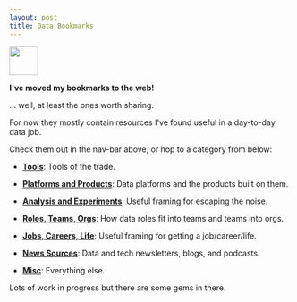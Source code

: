 ```yaml
---
layout: post
title: Data Bookmarks
---
```


<img src="https://pdtenpas.github.io/img/bookmark_con.png" width="51" height="51" />

**I've moved my bookmarks to the web!**

... well, at least the ones worth sharing.

For now they mostly contain resources I've found useful in a day-to-day data job.

Check them out in the nav-bar above, or hop to a category from below:

- [**Tools**](https://pdtenpas.github.io/pages/bookmarks/tools/): Tools of the trade.

- [**Platforms and Products**](https://pdtenpas.github.io/pages/bookmarks/platforms_products/): Data platforms and the products built on them.

- [**Analysis and Experiments**](https://pdtenpas.github.io/pages/bookmarks/analysis_experiments/): Useful framing for escaping the noise.

- [**Roles, Teams, Orgs**](https://pdtenpas.github.io/pages/bookmarks/roles_teams_orgs/): How data roles fit into teams and teams into orgs.

- [**Jobs, Careers, Life**](https://pdtenpas.github.io/pages/bookmarks/jobs_careers_life/): Useful framing for getting a job/career/life.

- [**News Sources**](https://pdtenpas.github.io/pages/bookmarks/sources/): Data and tech newsletters, blogs, and podcasts.

- [**Misc**](https://pdtenpas.github.io/pages/bookmarks/misc/): Everything else.

Lots of work in progress but there are some gems in there.
